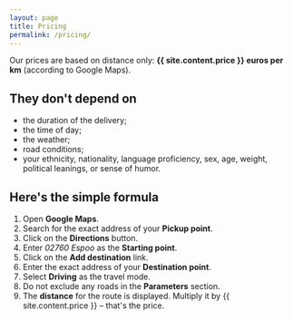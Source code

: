 ```yaml
---
layout: page
title: Pricing
permalink: /pricing/
---
```


Our prices are based on distance only: **{{ site.content.price }} euros per km** (according to Google Maps).

## They don't depend on

* the duration of the delivery;
* the time of day;
* the weather;
* road conditions;
* your ethnicity, nationality, language proficiency, sex, age, weight, political leanings, or sense of humor.

## Here's the simple formula

1. Open **Google Maps**.
1. Search for the exact address of your **Pickup point**.
1. Click on the **Directions** button.
1. Enter *02760 Espoo* as the **Starting point**.
1. Click on the **Add destination** link.
1. Enter the exact address of your **Destination point**.
1. Select **Driving** as the travel mode.
1. Do not exclude any roads in the **Parameters** section.
1. The **distance** for the route is displayed. Multiply it by {{ site.content.price }} – that's the price.